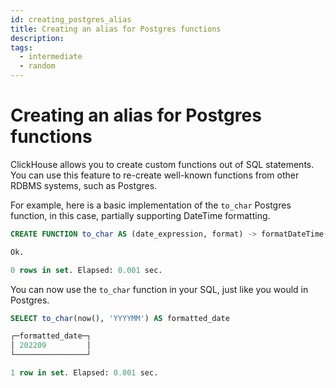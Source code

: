 ```yaml
---
id: creating_postgres_alias
title: Creating an alias for Postgres functions
description:
tags:
  - intermediate
  - random
---
```



# Creating an alias for Postgres functions

ClickHouse allows you to create custom functions out of SQL statements. You can use this feature to re-create well-known functions from other RDBMS systems, such as Postgres.

For example, here is a basic implementation of the `to_char` Postgres function, in this case, partially supporting DateTime formatting.

```sql
CREATE FUNCTION to_char AS (date_expression, format) -> formatDateTime(date_expression, multiIf(format = 'YYYYMM', '%Y%m', 'Error: non supported format'))

Ok.

0 rows in set. Elapsed: 0.001 sec.
```

You can now use the `to_char` function in your SQL, just like you would in Postgres.

```sql
SELECT to_char(now(), 'YYYYMM') AS formatted_date

┌─formatted_date─┐
│ 202209         │
└────────────────┘

1 row in set. Elapsed: 0.001 sec.
```